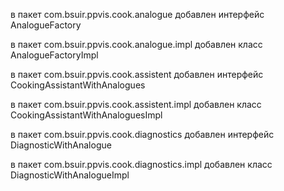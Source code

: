в пакет com.bsuir.ppvis.сook.analogue добавлен интерфейс AnalogueFactory

в пакет com.bsuir.ppvis.сook.analogue.impl добавлен класс AnalogueFactoryImpl

в пакет com.bsuir.ppvis.сook.assistent добавлен интерфейс CookingAssistantWithAnalogues

в пакет com.bsuir.ppvis.сook.assistent.impl добавлен класс CookingAssistantWithAnaloguesImpl

в пакет com.bsuir.ppvis.сook.diagnostics добавлен интерфейс DiagnosticWithAnalogue

в пакет com.bsuir.ppvis.сook.diagnostics.impl добавлен класс DiagnosticWithAnalogueImpl
